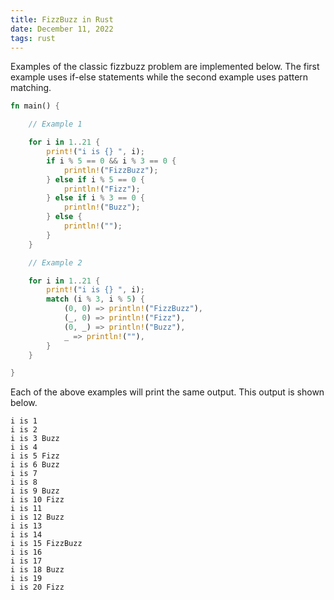 ```yaml
---
title: FizzBuzz in Rust
date: December 11, 2022
tags: rust
---
```


Examples of the classic fizzbuzz problem are implemented below. The first example uses if-else statements while the second example uses pattern matching.

```rust
fn main() {

    // Example 1

    for i in 1..21 {
        print!("i is {} ", i);
        if i % 5 == 0 && i % 3 == 0 {
            println!("FizzBuzz");
        } else if i % 5 == 0 {
            println!("Fizz");
        } else if i % 3 == 0 {
            println!("Buzz");
        } else {
            println!("");
        }
    }

    // Example 2

    for i in 1..21 {
        print!("i is {} ", i);
        match (i % 3, i % 5) {
            (0, 0) => println!("FizzBuzz"),
            (_, 0) => println!("Fizz"),
            (0, _) => println!("Buzz"),
            _ => println!(""),
        }
    }

}
```

Each of the above examples will print the same output. This output is shown below.

```
i is 1
i is 2
i is 3 Buzz
i is 4
i is 5 Fizz
i is 6 Buzz
i is 7
i is 8
i is 9 Buzz
i is 10 Fizz
i is 11
i is 12 Buzz
i is 13
i is 14
i is 15 FizzBuzz
i is 16
i is 17
i is 18 Buzz
i is 19
i is 20 Fizz
```
